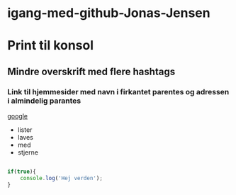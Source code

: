 # igang-med-github-Jonas-Jensen

# Print til konsol

## Mindre overskrift med flere hashtags

### Link til hjemmesider med navn i firkantet parentes og adressen i almindelig parantes
[google](http://google.dk)

* lister
* laves 
* med
* stjerne

```javascript

if(true){
    console.log('Hej verden');
}

```
